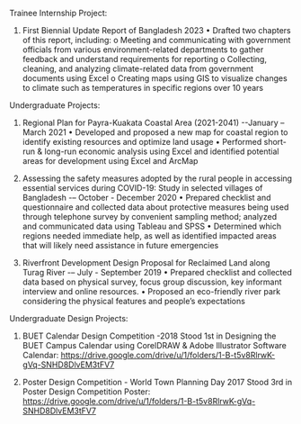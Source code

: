 Trainee Internship Project:
1. First Biennial Update Report of Bangladesh 2023
•	Drafted two chapters of this report, including:
    o	Meeting and communicating with government officials from various environment-related departments to gather feedback and understand requirements for reporting
    o	Collecting, cleaning, and analyzing climate-related data from government documents using Excel
    o	Creating maps using GIS to visualize changes to climate such as temperatures in specific regions over 10 years


Undergraduate Projects:
1. Regional Plan for Payra-Kuakata Coastal Area (2021-2041)	     --January – March 2021
•	Developed and proposed a new map for coastal region to identify existing resources and optimize land usage
•	Performed short-run & long-run economic analysis using Excel and identified potential areas for development using Excel and ArcMap

2. Assessing the safety measures adopted by the rural people in accessing essential services during COVID-19: Study in selected villages of Bangladesh         -– October - December 2020
•	Prepared checklist and questionnaire and collected data about protective measures being used through telephone survey by convenient sampling method; analyzed and communicated data using Tableau and SPSS 
•	Determined which regions needed immediate help, as well as identified impacted areas that will likely need assistance in future emergencies

3. Riverfront Development Design Proposal for Reclaimed Land along Turag River       -– July - September 2019
•	Prepared checklist and collected data based on physical survey, focus group discussion, key informant interview and online resources.
•	Proposed an eco-friendly river park considering the physical features and people’s expectations


Undergraduate Design Projects:
1. BUET Calendar Design Competition -2018
Stood 1st in Designing the BUET Campus Calendar using CorelDRAW & Adobe Illustrator Software
Calendar: https://drive.google.com/drive/u/1/folders/1-B-t5v8RlrwK-gVq-SNHD8DlvEM3tFV7

2. Poster Design Competition - World Town Planning Day 2017
Stood 3rd in Poster Design Competition
Poster: https://drive.google.com/drive/u/1/folders/1-B-t5v8RlrwK-gVq-SNHD8DlvEM3tFV7
